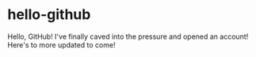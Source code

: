 hello-github
============

Hello, GitHub! I've finally caved into the pressure and opened an account! Here's to more updated to come!
